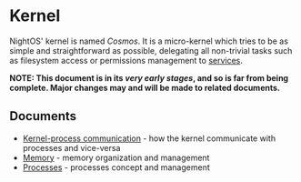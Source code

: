 # Kernel

NightOS' kernel is named _Cosmos_. It is a micro-kernel which tries to be as simple and straightforward as possible, delegating all non-trivial tasks such as filesystem access or permissions management to [services](../../technical/services.md).

**NOTE: This document is in its _very early stages_, and so is far from being complete. Major changes may and will be made to related documents.**

## Documents

- [Kernel-process communication](kpc.md) - how the kernel communicate with processes and vice-versa
- [Memory](memory.md) - memory organization and management
- [Processes](processes.md) - processes concept and management
